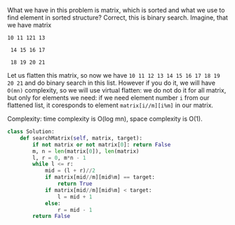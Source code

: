 What we have in this problem is matrix, which is sorted and what we use to find element in sorted structure? Correct, this is binary search. Imagine, that we have matrix

`10 11 121 13`

` 14 15 16 17`

` 18 19 20 21`

Let us flatten this matrix, so now we have `10 11 12 13 14 15 16 17 18 19 20 21` and do binary search in this list. However if you do it, we will have `O(mn)` complexity, so we will use virtual flatten: we do not do it for all matrix, but only for elements we need: if we need element number `i` from our flattened list, it coresponds to element `matrix[i//m][i%m]` in our matrix.

Complexity: time complexity is O(log mn), space complexity is O(1).

```python
class Solution:
    def searchMatrix(self, matrix, target):
        if not matrix or not matrix[0]: return False
        m, n = len(matrix[0]), len(matrix)
        l, r = 0, m*n - 1
        while l <= r:
            mid = (l + r)//2
            if matrix[mid//m][mid%m] == target:
                return True
            if matrix[mid//m][mid%m] < target:
                l = mid + 1
            else:
                r = mid - 1
        return False
```
